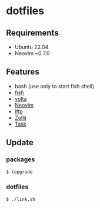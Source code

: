 # dotfiles 

## Requirements

- Ubuntu 22.04
- Neovim ~0.7.0

## Features

- bash (use only to start fish shell)
- [fish](https://github.com/fish-shell/fish-shell)
- [volta](https://github.com/volta-cli/volta)
- [Neovim](https://github.com/neovim/neovim) 
- [lftp](https://packages.ubuntu.com/jammy/lftp)
- [Zellij](https://github.com/zellij-org/zellij)
- [Task](https://taskfile.dev)

## Update

### packages

```sh
$ topgrade
```

### dotfiles

```sh
$ ./link.sh
```
